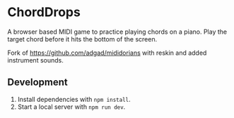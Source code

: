 # ChordDrops

A browser based MIDI game to practice playing chords on a piano. Play the target chord before it hits the bottom of the screen.

Fork of https://github.com/adgad/mididorians with reskin and added instrument sounds.

## Development

1. Install dependencies with `npm install`.
2. Start a local server with `npm run dev`.
